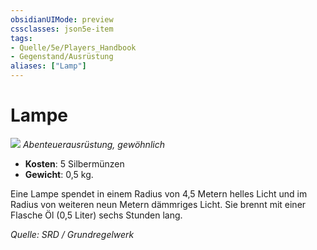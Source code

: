 ```yaml
---
obsidianUIMode: preview
cssclasses: json5e-item
tags:
- Quelle/5e/Players_Handbook
- Gegenstand/Ausrüstung
aliases: ["Lamp"]
---
```

# Lampe
![](../../../99%20-%20Setup/Files/Bildersammlung/Symbolik/Gegenstände.webp#token)
*Abenteuerausrüstung, gewöhnlich*

- **Kosten**: 5 Silbermünzen
- **Gewicht**: 0,5 kg.

Eine Lampe spendet in einem Radius von 4,5 Metern helles Licht und im Radius von weiteren neun Metern dämmriges Licht. Sie brennt mit einer Flasche Öl (0,5 Liter) sechs Stunden lang.

*Quelle: SRD / Grundregelwerk*
